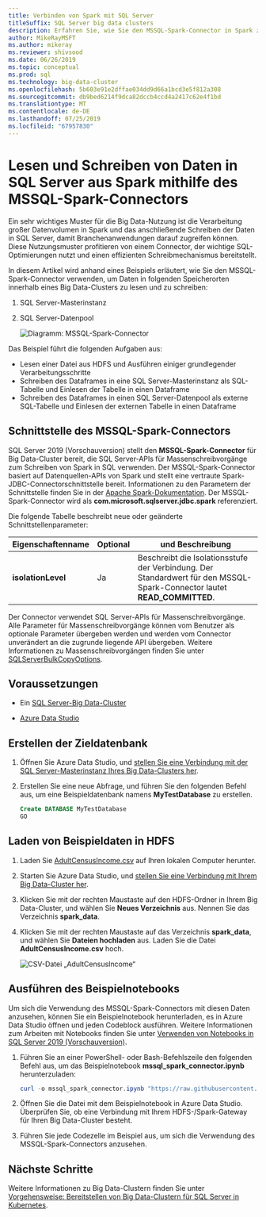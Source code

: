 ```yaml
---
title: Verbinden von Spark mit SQL Server
titleSuffix: SQL Server big data clusters
description: Erfahren Sie, wie Sie den MSSQL-Spark-Connector in Spark zum Lesen und Schreiben von Daten in SQL Server verwenden.
author: MikeRayMSFT
ms.author: mikeray
ms.reviewer: shivsood
ms.date: 06/26/2019
ms.topic: conceptual
ms.prod: sql
ms.technology: big-data-cluster
ms.openlocfilehash: 5b603e91e2dffae034dd9d66a1bcd3e5f812a308
ms.sourcegitcommit: db9bed6214f9dca82dccb4ccd4a2417c62e4f1bd
ms.translationtype: MT
ms.contentlocale: de-DE
ms.lasthandoff: 07/25/2019
ms.locfileid: "67957830"
---
```

# <a name="how-to-read-and-write-to-sql-server-from-spark-using-the-mssql-spark-connector"></a>Lesen und Schreiben von Daten in SQL Server aus Spark mithilfe des MSSQL-Spark-Connectors

Ein sehr wichtiges Muster für die Big Data-Nutzung ist die Verarbeitung großer Datenvolumen in Spark und das anschließende Schreiben der Daten in SQL Server, damit Branchenanwendungen darauf zugreifen können. Diese Nutzungsmuster profitieren von einem Connector, der wichtige SQL-Optimierungen nutzt und einen effizienten Schreibmechanismus bereitstellt.

In diesem Artikel wird anhand eines Beispiels erläutert, wie Sie den MSSQL-Spark-Connector verwenden, um Daten in folgenden Speicherorten innerhalb eines Big Data-Clusters zu lesen und zu schreiben:

1. SQL Server-Masterinstanz
1. SQL Server-Datenpool

   ![Diagramm: MSSQL-Spark-Connector](./media/spark-mssql-connector/mssql-spark-connector-diagram.png)

Das Beispiel führt die folgenden Aufgaben aus:

- Lesen einer Datei aus HDFS und Ausführen einiger grundlegender Verarbeitungsschritte
- Schreiben des Dataframes in eine SQL Server-Masterinstanz als SQL-Tabelle und Einlesen der Tabelle in einen Dataframe
- Schreiben des Dataframes in einen SQL Server-Datenpool als externe SQL-Tabelle und Einlesen der externen Tabelle in einen Dataframe

## <a name="mssql-spark-connector-interface"></a>Schnittstelle des MSSQL-Spark-Connectors

SQL Server 2019 (Vorschauversion) stellt den **MSSQL-Spark-Connector** für Big Data-Cluster bereit, die SQL Server-APIs für Massenschreibvorgänge zum Schreiben von Spark in SQL verwenden. Der MSSQL-Spark-Connector basiert auf Datenquellen-APIs von Spark und stellt eine vertraute Spark-JDBC-Connectorschnittstelle bereit. Informationen zu den Parametern der Schnittstelle finden Sie in der [Apache Spark-Dokumentation](http://spark.apache.org/docs/latest/sql-data-sources-jdbc.html). Der MSSQL-Spark-Connector wird als **com.microsoft.sqlserver.jdbc.spark** referenziert.

Die folgende Tabelle beschreibt neue oder geänderte Schnittstellenparameter:

| Eigenschaftenname | Optional | und Beschreibung |
|---|---|---|
| **isolationLevel** | Ja | Beschreibt die Isolationsstufe der Verbindung. Der Standardwert für den MSSQL-Spark-Connector lautet **READ_COMMITTED**. |

Der Connector verwendet SQL Server-APIs für Massenschreibvorgänge. Alle Parameter für Massenschreibvorgänge können vom Benutzer als optionale Parameter übergeben werden und werden vom Connector unverändert an die zugrunde liegende API übergeben. Weitere Informationen zu Massenschreibvorgängen finden Sie unter [SQLServerBulkCopyOptions]( ../connect/jdbc/using-bulk-copy-with-the-jdbc-driver.md#sqlserverbulkcopyoptions).

## <a name="prerequisites"></a>Voraussetzungen

- Ein [SQL Server-Big Data-Cluster](deploy-get-started.md)

- [Azure Data Studio](https://aka.ms/azdata-insiders)

## <a name="create-the-target-database"></a>Erstellen der Zieldatenbank

1. Öffnen Sie Azure Data Studio, und [stellen Sie eine Verbindung mit der SQL Server-Masterinstanz Ihres Big Data-Clusters her](connect-to-big-data-cluster.md).

1. Erstellen Sie eine neue Abfrage, und führen Sie den folgenden Befehl aus, um eine Beispieldatenbank namens **MyTestDatabase** zu erstellen.

   ```sql
   Create DATABASE MyTestDatabase
   GO
   ```

## <a name="load-sample-data-into-hdfs"></a>Laden von Beispieldaten in HDFS

1. Laden Sie [AdultCensusIncome.csv](https://amldockerdatasets.azureedge.net/AdultCensusIncome.csv) auf Ihren lokalen Computer herunter.

1. Starten Sie Azure Data Studio, und [stellen Sie eine Verbindung mit Ihrem Big Data-Cluster her](connect-to-big-data-cluster.md).

1. Klicken Sie mit der rechten Maustaste auf den HDFS-Ordner in Ihrem Big Data-Cluster, und wählen Sie **Neues Verzeichnis** aus. Nennen Sie das Verzeichnis **spark_data**.

1. Klicken Sie mit der rechten Maustaste auf das Verzeichnis **spark_data**, und wählen Sie **Dateien hochladen** aus. Laden Sie die Datei **AdultCensusIncome.csv** hoch.

   ![CSV-Datei „AdultCensusIncome“](./media/spark-mssql-connector/spark_data.png)

## <a name="run-the-sample-notebook"></a>Ausführen des Beispielnotebooks

Um sich die Verwendung des MSSQL-Spark-Connectors mit diesen Daten anzusehen, können Sie ein Beispielnotebook herunterladen, es in Azure Data Studio öffnen und jeden Codeblock ausführen. Weitere Informationen zum Arbeiten mit Notebooks finden Sie unter [Verwenden von Notebooks in SQL Server 2019 (Vorschauversion)](notebooks-guidance.md).

1. Führen Sie an einer PowerShell- oder Bash-Befehlszeile den folgenden Befehl aus, um das Beispielnotebook **mssql_spark_connector.ipynb** herunterzuladen:

   ```PowerShell
   curl -o mssql_spark_connector.ipynb "https://raw.githubusercontent.com/microsoft/sql-server-samples/master/samples/features/sql-big-data-cluster/spark/data-virtualization/mssql_spark_connector.ipynb"
   ```

1. Öffnen Sie die Datei mit dem Beispielnotebook in Azure Data Studio. Überprüfen Sie, ob eine Verbindung mit Ihrem HDFS-/Spark-Gateway für Ihren Big Data-Cluster besteht.

1. Führen Sie jede Codezelle im Beispiel aus, um sich die Verwendung des MSSQL-Spark-Connectors anzusehen.

## <a name="next-steps"></a>Nächste Schritte

Weitere Informationen zu Big Data-Clustern finden Sie unter [Vorgehensweise: Bereitstellen von Big Data-Clustern für SQL Server in Kubernetes](deployment-guidance.md).